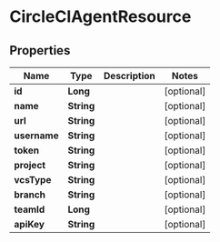 # CircleCIAgentResource

## Properties
Name | Type | Description | Notes
------------ | ------------- | ------------- | -------------
**id** | **Long** |  |  [optional]
**name** | **String** |  |  [optional]
**url** | **String** |  |  [optional]
**username** | **String** |  |  [optional]
**token** | **String** |  |  [optional]
**project** | **String** |  |  [optional]
**vcsType** | **String** |  |  [optional]
**branch** | **String** |  |  [optional]
**teamId** | **Long** |  |  [optional]
**apiKey** | **String** |  |  [optional]
